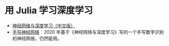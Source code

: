 # 用 Julia 学习深度学习

- [神经⽹络与深度学习（中文版）](https://github.com/zhanggyb/nndl)
- [手写神经网络](/nn-old)：2020 年基于《神经网络与深度学习》写的一个手写数字识别的神经网络，仍然能用。
